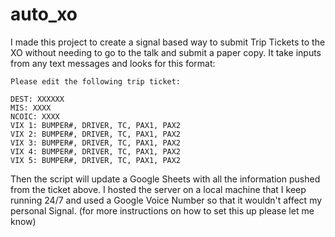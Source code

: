 # auto_xo
I made this project to create a signal based way to submit Trip Tickets to the XO without needing to go to the talk and submit a paper copy.
It take inputs from any text messages and looks for this format:
```
Please edit the following trip ticket:

DEST: XXXXXX 
MIS: XXXX
NCOIC: XXXX
VIX 1: BUMPER#, DRIVER, TC, PAX1, PAX2
VIX 2: BUMPER#, DRIVER, TC, PAX1, PAX2
VIX 3: BUMPER#, DRIVER, TC, PAX1, PAX2
VIX 4: BUMPER#, DRIVER, TC, PAX1, PAX2
VIX 5: BUMPER#, DRIVER, TC, PAX1, PAX2
```
Then the script will update a Google Sheets with all the information pushed from the ticket above. 
I hosted the server on a local machine that I keep running 24/7 and used a Google Voice Number so that it wouldn't affect my personal Signal. 
(for more instructions on how to set this up please let me know)
